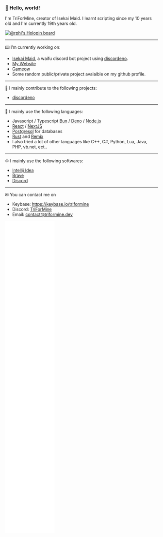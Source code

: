### 👋 Hello, world!

I'm TriForMine, creator of Isekai Maid. I learnt scripting since my 10 years old and I'm currently 19th years old.

[![@rphi's Holopin board](https://holopin.io/api/user/board?user=triformine)](https://holopin.io/@triformine)


---

⌨️ I’m currently working on:
- [Isekai Maid](https://www.isekaimaid.com/), a waifu discord bot project using [discordeno](https://github.com/discordeno/discordeno).
- [My Website](https://www.triformine.dev/)
- [Gameow](https://gameow.app/)
- Some random public/private project avalaible on my github profile.

---

🔬 I mainly contribute to the following projects:
- [discordeno](https://github.com/discordeno/discordeno)

---

🔧 I mainly use the following languages:
- Javascript / Typescript [Bun](https://bun.sh/) / [Deno](https://deno.land/) / [Node.js](https://nodejs.org/)
- [React](https://reactjs.org/) / [NextJS](https://nextjs.org/)
- [Postgresql](https://www.postgresql.org/) for databases
- [Rust](https://www.rust-lang.org/) and [Remix](https://remix.run/)
- I also tried a lot of other languages like C++, C#, Python, Lua, Java, PHP, vb.net, ect..

---

⚙ I mainly use the following softwares:
- [Intellij Idea](https://www.jetbrains.com/idea/)
- [Brave](https://brave.com/)
- [Discord](https://discord.com/)

---
✉ You can contact me on 
- Keybase: https://keybase.io/triformine
- Discord: [TriForMine](https://discordapp.com/users/140909429993373697)
- Email: [contact@triformine.dev](mailto:contact@triformine.dev)

![Metrics](/github-metrics.svg)

